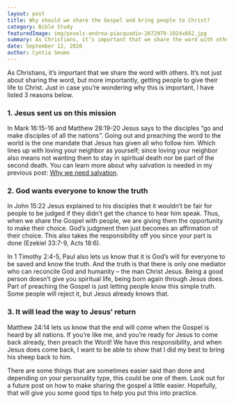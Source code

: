 ```yaml
---
layout: post
title: Why should we share the Gospel and bring people to Christ?
category: Bible Study
featuredImage: img/pexels-andrea-piacquadio-2672979-1024x662.jpg
summary: As Christians, it’s important that we share the word with others.
date: September 12, 2020
author: Cyntia Seumo
---
```


<p>As Christians, it’s important that we share the word with others. It’s not just about sharing the word, but more importantly, getting people to give their life to Christ. Just in case you’re wondering why this is important, I have listed 3 reasons below.</p>

<h3>1. Jesus sent us on this mission</h3>

<p>In Mark 16:15-16 and Matthew 28:19-20 Jesus says to the disciples “go and make disciples of all the nations”. Going out and preaching the word to the world is the one mandate that Jesus has given all who follow him. Which lines up with loving your neighbor as yourself; since loving your neighbor also means not wanting them to stay in spiritual death nor be part of the second death. You can learn more about why salvation is needed in my previous post: <a href="https://overcomewithchrist.com/blog/why-we-need-salvation/">Why we need salvation</a>.</p>

<h3>2. God wants everyone to know the truth</h3>

<p>In John 15:22 Jesus explained to his disciples that it wouldn’t be fair for people to be judged if they didn’t get the chance to hear him speak. Thus, when we share the Gospel with people, we are giving them the opportunity to make their choice. God’s judgment then just becomes an affirmation of their choice. This also takes the responsibility off you since your part is done (Ezekiel 33:7-9, Acts 18:6).</p>

<p>In 1 Timothy 2:4-5, Paul also lets us know that it is God’s will for everyone to be saved and know the truth. And the truth is that there is only one mediator who can reconcile God and humanity – the man Christ Jesus. Being a good person doesn’t give you spiritual life, being born again through Jesus does. Part of preaching the Gospel is just letting people know this simple truth. Some people will reject it, but Jesus already knows that.</p>

<h3>3. It will lead the way to Jesus’ return</h3>

<p>Matthew 24:14 lets us know that the end will come when the Gospel is heard by all nations. If you’re like me, and you’re ready for Jesus to come back already, then preach the Word! We have this responsibility, and when Jesus does come back, I want to be able to show that I did my best to bring his sheep back to him.</p>

<p>There are some things that are sometimes easier said than done and depending on your personality type, this could be one of them. Look out for a future post on how to make sharing the gospel a little easier. Hopefully, that will give you some good tips to help you put this into practice.</p>
